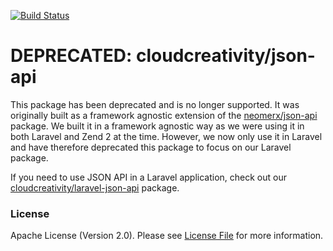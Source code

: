 [![Build Status](https://travis-ci.org/cloudcreativity/json-api.svg?branch=master)](https://travis-ci.org/cloudcreativity/json-api)

# DEPRECATED: cloudcreativity/json-api

This package has been deprecated and is no longer supported. It was originally built as a framework agnostic
extension of the [neomerx/json-api](https://github.com/neomerx/json-api) package. We built it in a framework
agnostic way as we were using it in both Laravel and Zend 2 at the time. However, we now only use it in 
Laravel and have therefore deprecated this package to focus on our Laravel package.

If you need to use JSON API in a Laravel application, check out our 
[cloudcreativity/laravel-json-api](https://github.com/cloudcreativity/laravel-json-api) package.

### License

Apache License (Version 2.0). Please see [License File](LICENSE) for more information.

